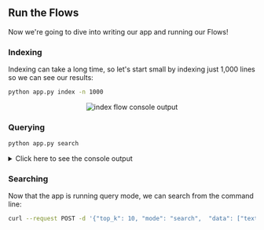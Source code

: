 ## Run the Flows

Now we're going to dive into writing our app and running our Flows!

### Indexing

Indexing can take a long time, so let's start small by indexing just 1,000 lines so we can see our results:

```bash
python app.py index -n 1000
```

<p align="center">
  <img src=".github/index-demo.png?raw=true" alt="index flow console output">
</p>

</details>

### Querying

```bash
python app.py search
```

<details>
<summary>Click here to see the console output</summary>

<p align="center">
  <img src=".github/query-demo.png?raw=true" alt="query flow console output">
</p>

</details>

### Searching

Now that the app is running query mode, we can search from the command line:

```bash
curl --request POST -d '{"top_k": 10, "mode": "search",  "data": ["text:hey, dude"]}' -H 'Content-Type: application/json' 'http://0.0.0.0:45678/api/search'
```


